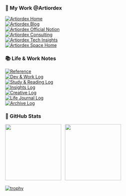 <!-- 헤더 -->
<!-- <div align="center">
  
![header](https://capsule-render.vercel.app/api?type=waving&color=0:003366,100:00a8cc&height=250&section=header&text=Artiordex%20Official%20GitHub&fontAlignY=40&desc=DX%20%2F%20AX%20기반의%20디지털%20전환%20실행%20파트너&descSize=18&animation=fadeIn&fontSize=45)
</div> -->

<!-- 타이핑 애니메이션 readme-typing-svg 사용 -->
<!-- <p align="center">

[![Typing SVG](https://readme-typing-svg.demolab.com?font=Gothic+A1&size=20&duration=2000&pause=1000&color=fffff&width=1000&lines=Build%2C+automate+and+scale+with+Artiordex;Empowering+digital+transformation+with+DX+and+AX;From+DevOps+to+AI+agents+shaping+the+future)](https://git.io/typing-svg)
</p>  -->

<!-- ### 👨‍💻 About Me
Hi! I'm Shiwoo Min, a Full‑Stack Developer, DevOps Engineer, and Founder of Artiordex. <br>
I'm passionate about 🤖 AI Agents, ☁️ Cloud-native infrastructure, 🚀 AX & DX. <br>
I love designing smart solutions that enhance business efficiency 📈 and ensure scalability. -->

<!-- ### 🤝 Connect with Me
<p align="left">
  <a href="mailto:artiordex@gmail.com"><img src="https://img.shields.io/badge/Gmail-D14836?style=flat&logo=gmail&logoColor=white" alt="Gmail"></a>
  <a href="https://www.linkedin.com/in/shiwoo-min-a493aa263/"><img src="https://img.shields.io/badge/LinkedIn-0A66C2?style=flat&logo=linkedin&logoColor=white" alt="LinkedIn"></a>
  <a href="https://instagram.com/artiordex"><img src="https://img.shields.io/badge/Instagram-E4405F?style=flat&logo=instagram&logoColor=white" alt="Instagram"></a>
  <a href="https://www.threads.net/@artiordex"><img src="https://img.shields.io/badge/Threads-000000?style=flat&logo=threads&logoColor=white" alt="Threads"></a>
  <a href="https://www.strava.com/athletes/artiordex"><img src="https://img.shields.io/badge/Strava-FC4C02?style=flat&logo=strava&logoColor=white" alt="Strava"></a>
  <a href="https://youtube.com/@artiordex"><img src="https://img.shields.io/badge/YouTube-FF0000?style=flat&logo=youtube&logoColor=white" alt="YouTube"></a>
  <a href="https://slack.com/artiordex-invite"><img src="https://img.shields.io/badge/Slack-4A154B?style=flat&logo=slack&logoColor=white" alt="Slack"></a>
  <a href="https://discord.gg/artiordex"><img src="https://img.shields.io/badge/Discord-5865F2?style=flat&logo=discord&logoColor=white" alt="Discord"></a>
</p> -->

### 🦉 My Work @Artiordex
<p align="left">
  <a href="https://www.artiordex.com/"><img src="https://img.shields.io/badge/Artiordex Home-000000?style=flat&logo=wordpress&logoColor=white" alt="Artiordex Home"></a><br>
  <a href="https://blog.naver.com/artiordex"><img src="https://img.shields.io/badge/Artiordex Blog-000000?style=flat&logo=naver&logoColor=white" alt="Artiordex Blog"></a><br>
  <a href="https://www.notion.so/Artiordex-Official-Notion-20892a86c03b80acb32bccc3be49bc64?pvs=21"><img src="https://img.shields.io/badge/Artiordex | Official Notion-000000?style=flat&logo=notion&logoColor=white" alt="Artiordex Official Notion"></a><br>
  <a href="https://www.notion.so/Artiordex-Consulting-22792a86c03b808786d5dcbc1054e508?pvs=21"><img src="https://img.shields.io/badge/Artiordex | Consulting-000000?style=flat&logo=notion&logoColor=white" alt="Artiordex Consulting"></a><br>
  <a href="https://www.notion.so/Artiordex-Tech-Insights-22792a86c03b80d68445e2a7ba53fefb?pvs=21"><img src="https://img.shields.io/badge/Artiordex | Tech Insights-000000?style=flat&logo=notion&logoColor=white" alt="Artiordex Tech Insights"></a><br>
  <a href="https://www.notion.so/Artiordex-Space-Home-20692a86c03b80e290e7f570db3f8024?pvs=21"><img src="https://img.shields.io/badge/Artiordex | Space Home-000000?style=flat&logo=notion&logoColor=white" alt="Artiordex Space Home"></a>
</p>

### 📚 Life & Work Notes
<p align="left">
  <a href="https://www.notion.so/Reference-23392a86c03b803b97d3c95409c5093c?pvs=21"><img src="https://img.shields.io/badge/Reference-000000?style=flat&logo=notion&logoColor=white" alt="Reference"></a><br>
  <a href="https://www.notion.so/Dev-Worklog-22792a86c03b8031b989c3639c91dae7?pvs=21"><img src="https://img.shields.io/badge/Dev & Worklog-000000?style=flat&logo=notion&logoColor=white" alt="Dev & Work Log"></a><br>
  <a href="https://www.notion.so/Study-Reading-Log-22792a86c03b8078bcffdf1d39055072?pvs=21"><img src="https://img.shields.io/badge/Study & Reading Log-000000?style=flat&logo=notion&logoColor=white" alt="Study & Reading Log"></a><br>
  <a href="https://www.notion.so/Insights-Log-20892a86c03b8002bef6fbdfdb74e626?pvs=21"><img src="https://img.shields.io/badge/Insights Log-000000?style=flat&logo=notion&logoColor=white" alt="Insights Log"></a><br>
  <a href="https://www.notion.so/Creative-Log-22792a86c03b80d38f2fedb73a1cc421?pvs=21"><img src="https://img.shields.io/badge/Creative Log-000000?style=flat&logo=notion&logoColor=white" alt="Creative Log"></a><br>
  <a href="https://www.notion.so/Life-Journal-Log-20892a86c03b803ead65c1c2b281eeb6?pvs=21"><img src="https://img.shields.io/badge/Life Journal Log-000000?style=flat&logo=notion&logoColor=white" alt="Life Journal Log"></a><br>
  <a href="https://www.notion.so/Archive-Log-23192a86c03b807e9185da0b5d57e2d9?pvs=21"><img src="https://img.shields.io/badge/Archive Log-000000?style=flat&logo=notion&logoColor=white" alt="Archive Log"></a>
</p>

<!-- https://github.com/tandpfun/skill-icons#readme -->
### 🚀 GitHub Stats 
<!-- GitHub Stats (커밋 수, 레포 수, 언어 통계 등) -->
<!-- ![GitHub Stats](https://github-readme-stats.vercel.app/api?username=artiordex&show_icons=true&theme=tokyonight) -->
<!-- Top Languages (가장 많이 사용한 언어) -->
<!-- ![Top Langs](https://github-readme-stats.vercel.app/api/top-langs/?username=artiordex&layout=compact&langs_count=8&theme=tokyonight) -->
<p>
  <img src="https://github-readme-stats.vercel.app/api?username=artiordex&show_icons=true&theme=tokyonight" height="180"/> &nbsp;
  <img src="https://github-readme-stats.vercel.app/api/top-langs/?username=artiordex&layout=compact&langs_count=8&theme=tokyonight" height="180"/>
</p>

<!-- GitHub Trophy (활동 메달 🏆) -->
[![trophy](https://github-profile-trophy.vercel.app/?username=artiordex&theme=onedark&row=1)](https://github.com/ryo-ma/github-profile-trophy)
<!-- GitHub Streak (연속 커밋 🔥) -->
<!-- [![GitHub Streak](https://streak-stats.demolab.com?user=artiordex&theme=tokyonight&hide_border=true)](https://git.io/streak-stats) -->
<!-- Contribution Snake (애니메이션 뱀 🐍) https://github.com/Platane/snk -->
<!-- ![Snake animation](https://github.com/artiordex/artiordex/blob/output/github-contribution-grid-snake.svg) -->
<!-- ![artiordex github-stats](https://stats.dooboo.io/api/github-stats-advanced?login=artiordex) -->


